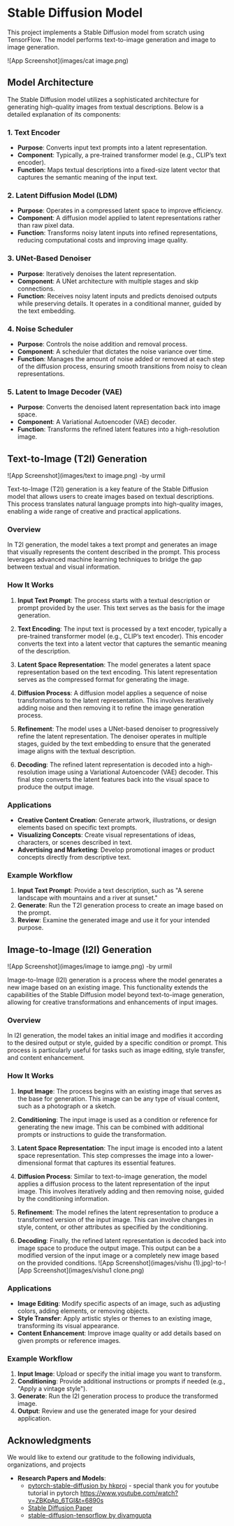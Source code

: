 
# Stable Diffusion Model

This project implements a Stable Diffusion model from scratch using TensorFlow. The model performs text-to-image generation and image to image generation.


![App Screenshot](images/cat image.png)




## Model Architecture

The Stable Diffusion model utilizes a sophisticated architecture for generating high-quality images from textual descriptions. Below is a detailed explanation of its components:

### 1. Text Encoder
- **Purpose**: Converts input text prompts into a latent representation.
- **Component**: Typically, a pre-trained transformer model (e.g., CLIP’s text encoder).
- **Function**: Maps textual descriptions into a fixed-size latent vector that captures the semantic meaning of the input text.

### 2. Latent Diffusion Model (LDM)
- **Purpose**: Operates in a compressed latent space to improve efficiency.
- **Component**: A diffusion model applied to latent representations rather than raw pixel data.
- **Function**: Transforms noisy latent inputs into refined representations, reducing computational costs and improving image quality.

### 3. UNet-Based Denoiser
- **Purpose**: Iteratively denoises the latent representation.
- **Component**: A UNet architecture with multiple stages and skip connections.
- **Function**: Receives noisy latent inputs and predicts denoised outputs while preserving details. It operates in a conditional manner, guided by the text embedding.

### 4. Noise Scheduler
- **Purpose**: Controls the noise addition and removal process.
- **Component**: A scheduler that dictates the noise variance over time.
- **Function**: Manages the amount of noise added or removed at each step of the diffusion process, ensuring smooth transitions from noisy to clean representations.

### 5. Latent to Image Decoder (VAE)
- **Purpose**: Converts the denoised latent representation back into image space.
- **Component**: A Variational Autoencoder (VAE) decoder.
- **Function**: Transforms the refined latent features into a high-resolution image.


## Text-to-Image (T2I) Generation
![App Screenshot](images/text to image.png) -by urmil

Text-to-Image (T2I) generation is a key feature of the Stable Diffusion model that allows users to create images based on textual descriptions. This process translates natural language prompts into high-quality images, enabling a wide range of creative and practical applications.

### Overview
In T2I generation, the model takes a text prompt and generates an image that visually represents the content described in the prompt. This process leverages advanced machine learning techniques to bridge the gap between textual and visual information.

### How It Works

1. **Input Text Prompt**: The process starts with a textual description or prompt provided by the user. This text serves as the basis for the image generation.

2. **Text Encoding**: The input text is processed by a text encoder, typically a pre-trained transformer model (e.g., CLIP’s text encoder). This encoder converts the text into a latent vector that captures the semantic meaning of the description.

3. **Latent Space Representation**: The model generates a latent space representation based on the text encoding. This latent representation serves as the compressed format for generating the image.

4. **Diffusion Process**: A diffusion model applies a sequence of noise transformations to the latent representation. This involves iteratively adding noise and then removing it to refine the image generation process.

5. **Refinement**: The model uses a UNet-based denoiser to progressively refine the latent representation. The denoiser operates in multiple stages, guided by the text embedding to ensure that the generated image aligns with the textual description.

6. **Decoding**: The refined latent representation is decoded into a high-resolution image using a Variational Autoencoder (VAE) decoder. This final step converts the latent features back into the visual space to produce the output image.

### Applications
- **Creative Content Creation**: Generate artwork, illustrations, or design elements based on specific text prompts.
- **Visualizing Concepts**: Create visual representations of ideas, characters, or scenes described in text.
- **Advertising and Marketing**: Develop promotional images or product concepts directly from descriptive text.

### Example Workflow
1. **Input Text Prompt**: Provide a text description, such as "A serene landscape with mountains and a river at sunset."
2. **Generate**: Run the T2I generation process to create an image based on the prompt.
3. **Review**: Examine the generated image and use it for your intended purpose.


## Image-to-Image (I2I) Generation

![App Screenshot](images/image to iamge.png) -by urmil

Image-to-Image (I2I) generation is a process where the model generates a new image based on an existing image. This functionality extends the capabilities of the Stable Diffusion model beyond text-to-image generation, allowing for creative transformations and enhancements of input images. 

### Overview
In I2I generation, the model takes an initial image and modifies it according to the desired output or style, guided by a specific condition or prompt. This process is particularly useful for tasks such as image editing, style transfer, and content enhancement.

### How It Works

1. **Input Image**: The process begins with an existing image that serves as the base for generation. This image can be any type of visual content, such as a photograph or a sketch.

2. **Conditioning**: The input image is used as a condition or reference for generating the new image. This can be combined with additional prompts or instructions to guide the transformation.

3. **Latent Space Representation**: The input image is encoded into a latent space representation. This step compresses the image into a lower-dimensional format that captures its essential features.

4. **Diffusion Process**: Similar to text-to-image generation, the model applies a diffusion process to the latent representation of the input image. This involves iteratively adding and then removing noise, guided by the conditioning information.

5. **Refinement**: The model refines the latent representation to produce a transformed version of the input image. This can involve changes in style, content, or other attributes as specified by the conditioning.

6. **Decoding**: Finally, the refined latent representation is decoded back into image space to produce the output image. This output can be a modified version of the input image or a completely new image based on the provided conditions.
![App Screenshot](images/vishu (1).jpg)-to-![App Screenshot](images/vishu1 clone.png)
### Applications
- **Image Editing**: Modify specific aspects of an image, such as adjusting colors, adding elements, or removing objects.
- **Style Transfer**: Apply artistic styles or themes to an existing image, transforming its visual appearance.
- **Content Enhancement**: Improve image quality or add details based on given prompts or reference images.

### Example Workflow
1. **Input Image**: Upload or specify the initial image you want to transform.
2. **Conditioning**: Provide additional instructions or prompts if needed (e.g., "Apply a vintage style").
3. **Generate**: Run the I2I generation process to produce the transformed image.
4. **Output**: Review and use the generated image for your desired application.


## Acknowledgments

We would like to extend our gratitude to the following individuals, organizations, and projects

- **Research Papers and Models**: 
  - [pytorch-stable-diffusion by hkproj](https://github.com/divamgupta/stable-diffusion-tensorflow) - special thank you for youtube tutorial in pytorch https://www.youtube.com/watch?v=ZBKpAp_6TGI&t=6890s
  - [Stable Diffusion Paper](https://github.com/CompVis/stable-diffusion/)
  - [stable-diffusion-tensorflow by divamgupta](https://github.com/divamgupta/stable-diffusion-tensorflow) 

